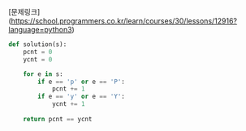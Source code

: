 [문제링크] (https://school.programmers.co.kr/learn/courses/30/lessons/12916?language=python3)

```python
def solution(s):
    pcnt = 0
    ycnt = 0

    for e in s:
        if e == 'p' or e == 'P':
            pcnt += 1
        if e == 'y' or e == 'Y':
            ycnt += 1
    
    return pcnt == ycnt
```
